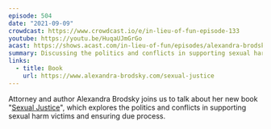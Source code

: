 ```yaml
---
episode: 504
date: "2021-09-09"
crowdcast: https://www.crowdcast.io/e/in-lieu-of-fun-episode-133
youtube: https://youtu.be/HuqaUJmGrGo
acast: https://shows.acast.com/in-lieu-of-fun/episodes/alexandra-brodsky-on-sexual-justice
summary: Discussing the politics and conflicts in supporting sexual harm victims
links:
  - title: Book
    url: https://www.alexandra-brodsky.com/sexual-justice
---
```

Attorney and author Alexandra Brodsky joins us to talk about her new book "[Sexual Justice][book]", which explores the politics and conflicts in supporting sexual harm victims and ensuring due process.

[book]: https://www.alexandra-brodsky.com/sexual-justice
